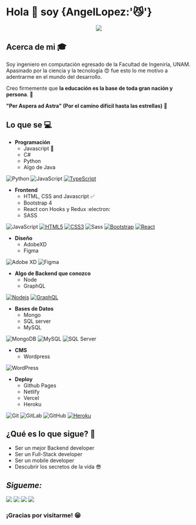 
# Hola 👋 soy {AngelLopez:'😼'} 

<p align="center">
  <img src="https://media.giphy.com/media/MBUAwqWATRI3KE4T7b/giphy.gif">
</p>

## Acerca de mi :mortar_board:

Soy ingeniero en computación egresado de la Facultad de Ingeniría, UNAM. Apasinado por la ciencia y la tecnología 😍 fue esto lo me motivo a adentrarme en el mundo del desarrollo.

Creo firmemente que **la educación es la base de toda gran nación y persona**. 🧠 

**"Per Aspera ad Astra" (Por el camino difícil hasta las estrellas)** :rocket:

## Lo que se :computer:

- **Programación**
	- Javascript :yellow_heart:
  - C#
  - Python
  - Algo de Java

![Python](https://img.shields.io/badge/Python-3776AB?style=flat-square&logo=Python&logoColor=white)
![JavaScript](https://img.shields.io/badge/JavaScript-F7DF1E?style=flat-square&logo=JavaScript&logoColor=white)
[![TypeScript](https://img.shields.io/badge/-TypeScript-007ACC?style=flat-square&logo=typescript&link=https://github.com/AngelLopez15)](https://github.com/AngelLopez15)

- **Frontend**
	- HTML, CSS and Javascript :white_check_mark:
	- Bootstrap 4
	- React con Hooks y Redux :electron:
  - SASS

![JavaScript](https://img.shields.io/badge/JavaScript-F7DF1E?style=flat-square&logo=JavaScript&logoColor=white)
[![HTML5](https://img.shields.io/badge/-HTML5-E34F26?style=flat-square&logo=html5&logoColor=white&link=https://github.com/AngelLopez15)](https://github.com/AngelLopez15)
[![CSS3](https://img.shields.io/badge/-CSS3-1572B6?style=flat-square&logo=css3&link=https://github.com/AngelLopez15)](https://github.com/AngelLopez15)
![Sass](https://img.shields.io/badge/-Sass-%23CC6699?style=flat-square&logo=sass&logoColor=ffffff)
[![Bootstrap](https://img.shields.io/badge/-Bootstrap-563D7C?style=flat-square&logo=bootstrap&link=https://github.com/AngelLopez15)](https://github.com/AngelLopez15)
[![React](https://img.shields.io/badge/-React-black?style=flat-square&logo=react&link=https://github.com/AngelLopez15)](https://github.com/AngelLopez15)

- **Diseño**
	- AdobeXD 
	- Figma

![Adobe XD](http://img.shields.io/badge/-Abode%20XD-fe61f6?style=flat-square&logo=adobe-XD&logoColor=ffffff)
![Figma](http://img.shields.io/badge/-Figma-30333c?style=flat-square&logo=figma&logoColor=ffffff)

- **Algo de Backend que conozco**
	- Node 
	- GraphQL

[![Nodejs](https://img.shields.io/badge/-Nodejs-black?style=flat-square&logo=Node.js&link=https://github.com/AngelLopez15)](https://github.com/AngelLopez15)
[![GraphQL](https://img.shields.io/badge/-GraphQL-E10098?style=flat-square&logo=graphql&link=https://github.com/AngelLopez15)](https://github.com/AngelLopez15)

- **Bases de Datos**
	- Mongo 
	- SQL server
	- MySQL

![MongoDB](https://img.shields.io/badge/-MongoDB-black?style=flat-square&logo=mongodb)
![MySQL](https://img.shields.io/badge/-MySQL-black?style=flat-square&logo=mysql)
![SQL Server](http://img.shields.io/badge/-MS%20SQL%20Server-CC2927?style=flat-square&logo=microsoft-sql-server&logoColor=ffffff)

- **CMS**
	- Wordpress  

![WordPress](https://img.shields.io/badge/-WordPress-21759B?style=flat-square&logo=wordpress)

- **Deploy**
	- Github Pages 
	- Netlify
	- Vercel
  	- Heroku

![Git](https://img.shields.io/badge/-Git-%23F05032?style=flat-square&logo=git&logoColor=%23ffffff)
![GitLab](https://img.shields.io/badge/-GitLab-FCA121?style=flat-square&logo=gitlab)
![GitHub](https://img.shields.io/badge/-GitHub-181717?style=flat-square&logo=github)
[![Heroku](https://img.shields.io/badge/-Heroku-430098?style=flat-square&logo=heroku&link=https://github.com/AngelLopez15)](https://github.com/AngelLopez15)

## ¿Qué es lo que sigue? :thinking:
- Ser un mejor Backend developer
- Ser un Full-Stack developer
- Ser un mobile developer
- Descubrir los secretos de la vida :sunglasses:

## <i>Sigueme:</i><br>

[<img src="https://img.shields.io/badge/twitter-%231DA1F2.svg?&style=for-the-badge&logo=twitter&logoColor=white" />](https://twitter.com/AO_lopez) [<img src="https://img.shields.io/badge/medium-%2312100E.svg?&style=for-the-badge&logo=medium&logoColor=white" />](https://medium.com/@a.o.lopez.cruz)  [<img src="https://img.shields.io/badge/linkedin-%230077B5.svg?&style=for-the-badge&logo=linkedin&logoColor=white" />](https://www.linkedin.com/in/angeloctaviolopezcruz/) [<img src = "https://img.shields.io/badge/instagram-%23E4405F.svg?&style=for-the-badge&logo=instagram&logoColor=white">](https://www.instagram.com/ao_lopezdev/)

### ¡Gracias por visitarme! 😁

